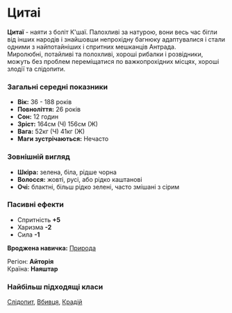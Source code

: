# Цитаі

**Цитаї** - наяти з боліт К'шаї. Палохливі за натурою, вони весь час бігли від інших народів і знайшовши непрохідну багнюку адаптувалися і стали одними з найпотайніших і спритних мешканців Антрада.<br />
Миролюбні, потайливі та полохливі, хороші рибалки і розвідники, можуть без проблем переміщатися по важкопрохідних місцях, хороші злодії та слідопити.

### Загальні середні показники
  - **Вік:** 36 - 188 років
  - **Повноліття:** 26 років
  - **Сон:** 12 годин
  - **Зріст:** 164см (Ч) 156см (Ж)
  - **Вага:** 52кг (Ч) 41кг (Ж)
  - **Маги зустрічаються:** Нечасто

### Зовнішній вигляд
  - **Шкіра:** зелена, біла, рідше чорна
  - **Волосся:** жовті, русі, або рідко каштанові
  - **Очі:** блактні, більш рідко зелені, часто змішані з сірим

### Пасивні ефекти
  - Спритність **+5**
  - Харизма **-2**
  - Сила **-1**

**Вроджена навичка:** [Природа](/docs/characters/using.md#nature)

Регіон: **Айторія**<br />
Країна: **Наяштар**

### Найбільш підходящі класи

[Слідопит](/docs/classes/ranger), [Вбивця](/docs/classes/killer), [Крадій](/docs/classes/thief)